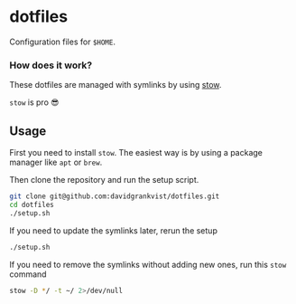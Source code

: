 # dotfiles
Configuration files for `$HOME`.

### How does it work?
These dotfiles are managed with symlinks by using [stow](https://www.gnu.org/software/stow/).

`stow` is pro 😎

## Usage
First you need to install `stow`. The easiest way is by using a package manager like `apt` or `brew`.

Then clone the repository and run the setup script.
```bash
git clone git@github.com:davidgrankvist/dotfiles.git
cd dotfiles
./setup.sh
```

If you need to update the symlinks later, rerun the setup
```bash
./setup.sh
```

If you need to remove the symlinks without adding new ones, run this `stow` command
```bash
stow -D */ -t ~/ 2>/dev/null
```
